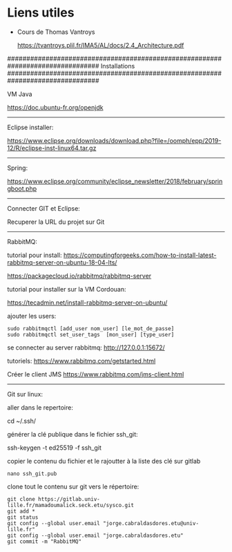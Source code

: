 # Liens utiles

- Cours de Thomas Vantroys

	https://tvantroys.plil.fr/IMA5/AL/docs/2.4_Architecture.pdf
	
################################################################################
								Installations
################################################################################

VM Java

https://doc.ubuntu-fr.org/openjdk

--------------------------------------------------------------------------------
Eclipse installer:

https://www.eclipse.org/downloads/download.php?file=/oomph/epp/2019-12/R/eclipse-inst-linux64.tar.gz

--------------------------------------------------------------------------------
Spring:

https://www.eclipse.org/community/eclipse_newsletter/2018/february/springboot.php


--------------------------------------------------------------------------------
Connecter GIT et Eclipse:

Recuperer la URL du projet sur Git




--------------------------------------------------------------------------------
RabbitMQ:

tutorial pour install:
https://computingforgeeks.com/how-to-install-latest-rabbitmq-server-on-ubuntu-18-04-lts/

https://packagecloud.io/rabbitmq/rabbitmq-server


tutorial pour installer sur la VM Cordouan:

 https://tecadmin.net/install-rabbitmq-server-on-ubuntu/

ajouter les users:

    sudo rabbitmqctl [add_user nom_user] [le_mot_de_passe]
    sudo rabbitmqctl set_user_tags  [mon_user] [type_user]

se connecter au server rabbitmq:
http://127.0.0.1:15672/

tutoriels:
https://www.rabbitmq.com/getstarted.html

Créer le client JMS
https://www.rabbitmq.com/jms-client.html
 
--------------------------------------------------------------------------------
Git sur linux:

aller dans le repertoire:

 cd ~/.ssh/

générer la clé publique dans le fichier ssh_git:

 ssh-keygen -t ed25519 -f ssh_git

copier le contenu du fichier et le rajoutter à la liste des clé sur gitlab 

    nano ssh_git.pub 

clone tout le contenu sur git vers le répertoire:

    git clone https://gitlab.univ-lille.fr/mamadoumalick.seck.etu/sysco.git
    git add *
    git status 
    git config --global user.email "jorge.cabraldasdores.etu@univ-lille.fr"
    git config --global user.email "jorge.cabraldasdores.etu"
    git commit -m "RabbitMQ"


